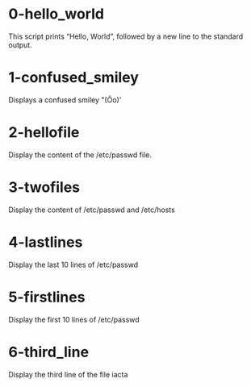 # 0-hello_world
   This script prints “Hello, World”, followed by a new line to the standard output.

# 1-confused_smiley
   Displays a confused smiley "(Ôo)'

# 2-hellofile
   Display the content of the /etc/passwd file.

# 3-twofiles
   Display the content of /etc/passwd and /etc/hosts

# 4-lastlines
   Display the last 10 lines of /etc/passwd

# 5-firstlines
   Display the first 10 lines of /etc/passwd

# 6-third_line
  Display the third line of the file iacta
